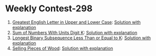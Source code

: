 # Weekly Contest-298
1. [Greatest English Letter in Upper and Lower Case](https://leetcode.com/problems/greatest-english-letter-in-upper-and-lower-case/): [Solution with explanation](https://leetcode.com/problems/greatest-english-letter-in-upper-and-lower-case/discuss/4715387/Simple-Greedy-solution-(c%2B%2B))
2. [Sum of Numbers With Units Digit K](https://leetcode.com/problems/sum-of-numbers-with-units-digit-k/): [Solution with explanation](https://leetcode.com/problems/sum-of-numbers-with-units-digit-k/discuss/4715445/Bottom-up-Dp-solution-in-c%2B%2B)
3. [Longest Binary Subsequence Less Than or Equal to K](https://leetcode.com/problems/longest-binary-subsequence-less-than-or-equal-to-k/): [Solution with explanation](https://leetcode.com/problems/longest-binary-subsequence-less-than-or-equal-to-k/discuss/4715466/bottom-up-dp-solution-O(N)-time-and-space)
4. [Selling Pieces of Wood](https://leetcode.com/problems/selling-pieces-of-wood/): [Solution with explanation](https://leetcode.com/problems/selling-pieces-of-wood/discuss/4715503/top-down-dp-solution-(2d-DP)-in-cpp-(N*M)-time-and-space-complexity)